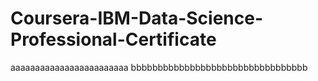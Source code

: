 # Coursera-IBM-Data-Science-Professional-Certificate
aaaaaaaaaaaaaaaaaaaaaaaa
bbbbbbbbbbbbbbbbbbbbbbbbbbbbbbbbb

